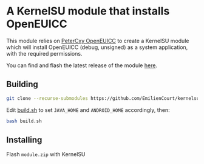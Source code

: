 # A KernelSU module that installs OpenEUICC

This module relies on [PeterCxy OpenEUICC](https://gitea.angry.im/PeterCxy/OpenEUICC) to create a KernelSU module which will install OpenEUICC (debug, unsigned) as a system application, with the required permissions.

You can find and flash the latest release of the module [here](https://github.com/EmilienCourt/kernelsu-module-openeuicc/releases).

## Building
```bash
git clone --recurse-submodules https://github.com/EmilienCourt/kernelsu-module-openeuicc.git
```

Edit [build.sh](build.sh) to set `JAVA_HOME` and `ANDROID_HOME` accordingly, then:
```bash
bash build.sh
```

## Installing
Flash `module.zip` with KernelSU